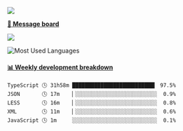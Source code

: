 [![](https://count.getloli.com/get/@SmaIIstars.github.readme)](https://count.getloli.com/)


[**💬 Message board**](https://chat.getloli.com/room/@SmaIIstars.github)

[![](https://chat.getloli.com/room/@SmaIIstars.github/svg?width=600&height=100&limit=20&theme=light&fontSize=14)](https://chat.getloli.com/room/@SmaIIstars.github)


![Most Used Languages](https://github-readme-stats.vercel.app/api/top-langs/?username=SmaIIstars&theme=dark&layout=compact)

<!-- waka-box start -->
#### <a href="https://gist.github.com/e31f5e1b7a15ee54e2fc8fca68aa5e2b" target="_blank">📊 Weekly development breakdown</a>
```text
TypeScript 🕓 31h58m ██████████████████████████▎ 97.5%
JSON       🕓 17m    ▏░░░░░░░░░░░░░░░░░░░░░░░░░░  0.9%
LESS       🕓 16m    ▏░░░░░░░░░░░░░░░░░░░░░░░░░░  0.8%
XML        🕓 11m    ▏░░░░░░░░░░░░░░░░░░░░░░░░░░  0.6%
JavaScript 🕓 1m     ░░░░░░░░░░░░░░░░░░░░░░░░░░░  0.1%
```
<!-- Powered by https://github.com/YouEclipse/waka-box-go . -->
<!-- waka-box end -->
